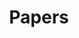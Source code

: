 ---
title: "Papers"
description: "Research papers on unemployment, economic slack, business cycles, monetary policy, fiscal policy, and metascience."
---